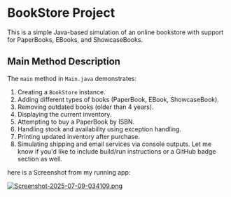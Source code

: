 # BookStore Project

This is a simple Java-based simulation of an online bookstore with support for PaperBooks, EBooks, and ShowcaseBooks.

## Main Method Description

The `main` method in `Main.java` demonstrates:
1. Creating a `BookStore` instance.
2. Adding different types of books (PaperBook, EBook, ShowcaseBook).
3. Removing outdated books (older than 4 years).
4. Displaying the current inventory.
5. Attempting to buy a PaperBook by ISBN.
6. Handling stock and availability using exception handling.
7. Printing updated inventory after purchase.
8. Simulating shipping and email services via console outputs.
Let me know if you'd like to include build/run instructions or a GitHub badge section as well.

here is a Screenshot from my running app:

[![Screenshot-2025-07-09-034109.png](https://i.postimg.cc/nz7HzjPq/Screenshot-2025-07-09-034109.png)](https://postimg.cc/r0V6Zmcp)

